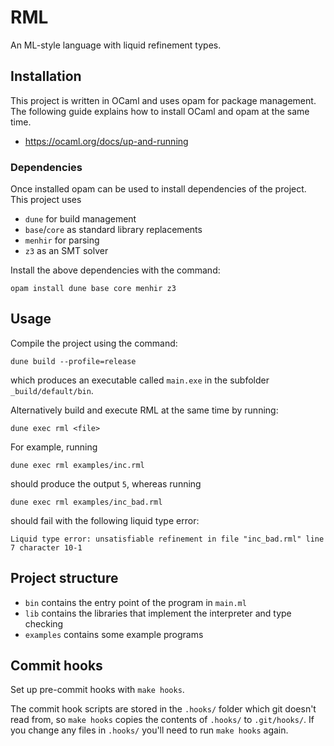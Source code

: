 # RML

An ML-style language with liquid refinement types.

## Installation

This project is written in OCaml and uses opam for package management.
The following guide explains how to install OCaml and opam at the same time.

- https://ocaml.org/docs/up-and-running

### Dependencies

Once installed opam can be used to install dependencies of the
project.
This project uses
 
- `dune` for build management
- `base`/`core` as standard library replacements
- `menhir` for parsing
- `z3` as an SMT solver

Install the above dependencies with the command:

```
opam install dune base core menhir z3
```

## Usage

Compile the project using the command:

```
dune build --profile=release
```

which produces an executable called `main.exe` in the subfolder
`_build/default/bin`.

Alternatively build and execute RML at the same time by running:

```
dune exec rml <file>
```

For example, running 

```
dune exec rml examples/inc.rml
```

should produce the output `5`, whereas running

```
dune exec rml examples/inc_bad.rml
```

should fail with the following liquid type error:

```
Liquid type error: unsatisfiable refinement in file "inc_bad.rml" line 7 character 10-1
```

## Project structure

- `bin` contains the entry point of the program in `main.ml` 
- `lib` contains the libraries that implement the interpreter and type checking
- `examples` contains some example programs

## Commit hooks

Set up pre-commit hooks with `make hooks`.

The commit hook scripts are stored in the `.hooks/` folder
which git doesn't read from,
so `make hooks` copies the contents of `.hooks/` to `.git/hooks/`.
If you change any files in `.hooks/` you'll need to run `make hooks` again.